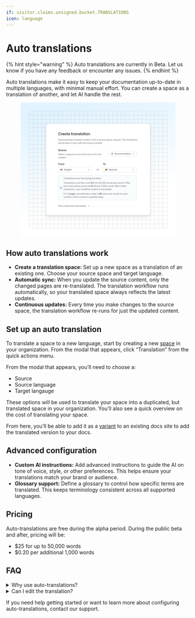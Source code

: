 ```yaml
---
if: visitor.claims.unsigned.bucket.TRANSLATIONS
icon: language
---
```


# Auto translations

{% hint style="warning" %}
Auto translations are currently in Beta. Let us know if you have any feedback or encounter any issues.
{% endhint %}

Auto translations make it easy to keep your documentation up-to-date in multiple languages, with minimal manual effort. You can create a space as a translation of another, and let AI handle the rest.

<figure><img src="../.gitbook/assets/04_08_25_auto_translations.svg" alt=""><figcaption></figcaption></figure>

## How auto translations work

* **Create a translation space:** Set up a new space as a translation of an existing one. Choose your source space and target language.
* **Automatic sync:** When you update the source content, only the changed pages are re-translated. The translation workflow runs automatically, so your translated space always reflects the latest updates.
* **Continuous updates:** Every time you make changes to the source space, the translation workflow re-runs for just the updated content.

## Set up an auto translation

To translate a space to a new language, start by creating a new [space](content-structure/space.md#create-a-space) in your organization. From the modal that appears, click “Translation” from the quick actions menu.

From the modal that appears, you’ll need to choose a:

* Source
* Source language
* Target langauge

These options will be used to translate your space into a duplicated, but translated space in your organization. You’ll also see a quick overview on the cost of translating your space.

From here, you’ll be able to add it as a [variant](../publishing-documentation/site-structure/variants.md) to an existing docs site to add the translated version to your docs.

## Advanced configuration

* **Custom AI instructions:** Add advanced instructions to guide the AI on tone of voice, style, or other preferences. This helps ensure your translations match your brand or audience.
* **Glossary support:** Define a glossary to control how specific terms are translated. This keeps terminology consistent across all supported languages.

## Pricing

Auto-translations are free during the alpha period. During the public beta and after, pricing will be:

* $25 for up to 50,000 words
* $0.20 per additional 1,000 words

## FAQ

<details>

<summary>Why use auto-translations?</summary>

* **Effortless multilingual docs:** Reach a global audience without manual translation work.
* **Smart updates:** Only changed pages are re-translated, saving time and resources.
* **Full control:** Customize translations with advanced instructions and glossary management.

</details>

<details>

<summary>Can I edit the translation?</summary>

You currently can't edit translations.

As translations are done as a pure transformation of the source content, we can't reconcile potential edits made on the translation result with a new translation.

To workaround it, we recommend the following flow:

* Use the glossary to define specific translations that you want the AI to use
* Use the custom instructions to iterate on the output

</details>

If you need help getting started or want to learn more about configuring auto-translations, contact our support.
